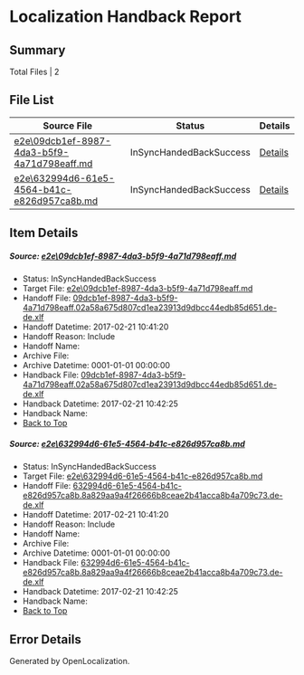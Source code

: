 # <a name='report-top'></a> Localization Handback Report

## Summary
 Total Files | 2

## File List
 Source File | Status | Details 
 ----------- | ------ | ------- 
 [e2e\09dcb1ef-8987-4da3-b5f9-4a71d798eaff.md](https://github.com/OpenLocalizationTestOrg/ol-test4/blob/1d809138a11b840b1ff71850ce711edc902ba216/e2e/09dcb1ef-8987-4da3-b5f9-4a71d798eaff.md) | InSyncHandedBackSuccess | [Details](#41e810890098d975e189f85a8575a3a7434ac87d1)
 [e2e\632994d6-61e5-4564-b41c-e826d957ca8b.md](https://github.com/OpenLocalizationTestOrg/ol-test4/blob/1d809138a11b840b1ff71850ce711edc902ba216/e2e/632994d6-61e5-4564-b41c-e826d957ca8b.md) | InSyncHandedBackSuccess | [Details](#bdbddfc561a7bfcc7d3ebaafc95b9a7b1dff80c62)

## Item Details
##### <a name='41e810890098d975e189f85a8575a3a7434ac87d1'></a> Source: [e2e\09dcb1ef-8987-4da3-b5f9-4a71d798eaff.md](https://github.com/OpenLocalizationTestOrg/ol-test4/blob/1d809138a11b840b1ff71850ce711edc902ba216/e2e/09dcb1ef-8987-4da3-b5f9-4a71d798eaff.md)
* Status: InSyncHandedBackSuccess
* Target File: [e2e\09dcb1ef-8987-4da3-b5f9-4a71d798eaff.md](https://github.com/OpenLocalizationTestOrg/ol-test4-dede/blob/0865ae03f4ce6668d970c96d5832dd88f574080d/e2e/09dcb1ef-8987-4da3-b5f9-4a71d798eaff.md)
* Handoff File: [09dcb1ef-8987-4da3-b5f9-4a71d798eaff.02a58a675d807cd1ea23913d9dbcc44edb85d651.de-de.xlf](https://github.com/OpenLocalizationTestOrg/ol-test4-handoff/blob/5519d681b3fecfb3684e61e310d8766fd497e050/ol-handoff/OpenLocalizationTestOrg/ol-test4-dede/xinjiang/ht/09dcb1ef-8987-4da3-b5f9-4a71d798eaff.02a58a675d807cd1ea23913d9dbcc44edb85d651.de-de.xlf)
* Handoff Datetime: 2017-02-21 10:41:20
* Handoff Reason: Include
* Handoff Name: 
* Archive File: 
* Archive Datetime: 0001-01-01 00:00:00
* Handback File: [09dcb1ef-8987-4da3-b5f9-4a71d798eaff.02a58a675d807cd1ea23913d9dbcc44edb85d651.de-de.xlf](https://github.com/OpenLocalizationTestOrg/ol-test4-handback/blob/54ea335ae1b5c11dd651e6ad21277042c798c744/ol-handback/OpenLocalizationTestOrg/ol-test4-dede/xinjiang/ht/09dcb1ef-8987-4da3-b5f9-4a71d798eaff.02a58a675d807cd1ea23913d9dbcc44edb85d651.de-de.xlf)
* Handback Datetime: 2017-02-21 10:42:25
* Handback Name: 
* [Back to Top](#report-top)

##### <a name='bdbddfc561a7bfcc7d3ebaafc95b9a7b1dff80c62'></a> Source: [e2e\632994d6-61e5-4564-b41c-e826d957ca8b.md](https://github.com/OpenLocalizationTestOrg/ol-test4/blob/1d809138a11b840b1ff71850ce711edc902ba216/e2e/632994d6-61e5-4564-b41c-e826d957ca8b.md)
* Status: InSyncHandedBackSuccess
* Target File: [e2e\632994d6-61e5-4564-b41c-e826d957ca8b.md](https://github.com/OpenLocalizationTestOrg/ol-test4-dede/blob/0865ae03f4ce6668d970c96d5832dd88f574080d/e2e/632994d6-61e5-4564-b41c-e826d957ca8b.md)
* Handoff File: [632994d6-61e5-4564-b41c-e826d957ca8b.8a829aa9a4f26666b8ceae2b41acca8b4a709c73.de-de.xlf](https://github.com/OpenLocalizationTestOrg/ol-test4-handoff/blob/5519d681b3fecfb3684e61e310d8766fd497e050/ol-handoff/OpenLocalizationTestOrg/ol-test4-dede/xinjiang/ht/632994d6-61e5-4564-b41c-e826d957ca8b.8a829aa9a4f26666b8ceae2b41acca8b4a709c73.de-de.xlf)
* Handoff Datetime: 2017-02-21 10:41:20
* Handoff Reason: Include
* Handoff Name: 
* Archive File: 
* Archive Datetime: 0001-01-01 00:00:00
* Handback File: [632994d6-61e5-4564-b41c-e826d957ca8b.8a829aa9a4f26666b8ceae2b41acca8b4a709c73.de-de.xlf](https://github.com/OpenLocalizationTestOrg/ol-test4-handback/blob/54ea335ae1b5c11dd651e6ad21277042c798c744/ol-handback/OpenLocalizationTestOrg/ol-test4-dede/xinjiang/ht/632994d6-61e5-4564-b41c-e826d957ca8b.8a829aa9a4f26666b8ceae2b41acca8b4a709c73.de-de.xlf)
* Handback Datetime: 2017-02-21 10:42:25
* Handback Name: 
* [Back to Top](#report-top)


## Error Details

Generated by OpenLocalization.
